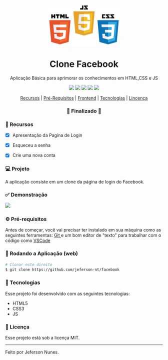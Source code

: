 <p align="center">
  <img src="https://github.com/jeferson-nt/itsegurancas/blob/master/img/simbolos.jpg" alt="logo" height="130"/>
</p>

<h1 align="center">
   Clone Facebook
</h1>

<p align="center">Aplicação Básica para aprimorar os conhecimentos em HTML,CSS e JS </p>

<p align="center">
  <img src="https://img.shields.io/static/v1?label=html&message=5.0&color=61DAFB&logo=html" />
  <img src="https://img.shields.io/static/v1?label=css&message=3.0&color=0088CC&logo=css" />
  <img src="https://img.shields.io/static/v1?label=js&message=ES6&color=yellow&logo=javascript" />
  <img src="https://img.shields.io/badge/last%21commit-march-important" />
  <img src="https://img.shields.io/badge/license-MIT-success"/>
</p>

<p align="center">
  <a href="#-features">Recursos</a>     |    
  <a href="#-pré-requisitos">Pré-Requisitos</a>     |    
  <a href="#-rodando-a-aplicação-web">Frontend</a>     |    
  <a href="#-tecnologias">Tecnologias</a>     |    
  <a href="#-licença">Lincença</a>
</p>

<h3 align="center">
🚧 Finalizado 🚧
</h3>

###  📎 Recursos

- [x] Apresentação da Pagina de Login
- [x] Esqueceu a senha
- [x] Crie uma nova conta


###  💻 Projeto

A aplicação consiste em um clone da página de login do Facebook.

###  ✅ Demonstração
<img src=https://github.com/jeferson-nt/facebook/blob/master/img/home.png>

###  ⚙ Pré-requisitos

Antes de começar, você vai precisar ter instalado em sua máquina como as seguintes ferramentas:
[ Git ](https://git-scm.com) e um bom editor de "texto" para trabalhar com o código como [ VSCode ](https://code.visualstudio.com/)

###  📗 Rodando a Aplicação (web)

```bash
# Clonar este direito
$ git clone https://github.com/jeferson-nt/facebook
```

###  🚀 Tecnologias

Esse projeto foi desenvolvido com as seguintes tecnologias:

- HTML5
- CSS3
- JS

###  📝 Licença

Esse projeto está sob a licença MIT.

<hr/>

Feito por Jeferson Nunes.
